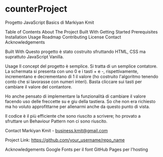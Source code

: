 # counterProject

Progetto JavaScript Basics di Markiyan Kmit

Table of Contents
About The Project
Built With
Getting Started
Prerequisites
Installation
Usage
Roadmap
Contributing
License
Contact
Acknowledgements

Built With
Questo progetto è stato costruito sfruttando HTML, CSS ma suprattuto JavaScript Vanilla.

Usage
Il concept del progetto è semplice. Si tratta di un semplice contatore. La schermata si presenta con uno 0 e i tasti + e -, rispettivamente, incrementano e decrementano di 1 il valore (ho costruito l'algoritmo tenendo conto che si lavorasse con numeri interi).
Basta cliccare sui tasti per cambiare il valore del contantore.

Ho anche pensato di implementare la funzionalità di cambiare il valore facendo uso delle freccette su e giu della tastiera. So che non era richiesto ma ho voluto approfittarne per allenarmi anche da questo punto di vista.

Il codice è il più efficiente che sono riuscito a scrivere; ho provato a sfruttare un Behaviour Pattern non ci sono riuscito.

Contact
Markiyan Kmit - business.kmit@gmail.com

Project Link: https://github.com/your_username/repo_name

Acknowledgements
Google Fonts per il font
GitHub Pages per l'hosting
